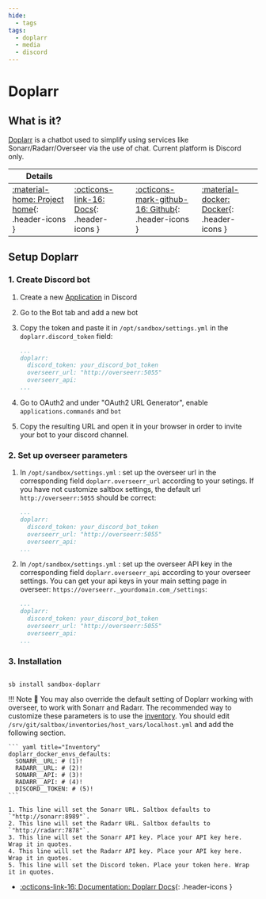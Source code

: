 ```yaml
---
hide:
  - tags
tags:
  - doplarr
  - media
  - discord
---
```


# Doplarr

## What is it?

[Doplarr](https://kiranshila.github.io/Doplarr/#/) is a chatbot used to simplify using services like Sonarr/Radarr/Overseer via the use of chat. Current platform is Discord only.

| Details     |             |             |             |
|-------------|-------------|-------------|-------------|
| [:material-home: Project home](https://kiranshila.github.io/Doplarr/#/){: .header-icons } | [:octicons-link-16: Docs](https://kiranshila.github.io/Doplarr/#/configuration){: .header-icons } | [:octicons-mark-github-16: Github](https://github.com/kiranshila/doplarr){: .header-icons } | [:material-docker: Docker](https://hub.docker.com/r/linuxserver/doplarr){: .header-icons }|

## Setup Doplarr

### 1. Create Discord bot

1. Create a new [Application](https://discord.com/developers/applications) in Discord
2. Go to the Bot tab and add a new bot
3. Copy the token and paste it in `/opt/sandbox/settings.yml` in the `doplarr.discord_token` field:

    ```yaml hl_lines="3" title="/opt/sandbox/settings.yml"
    ...
    doplarr:
      discord_token: your_discord_bot_token
      overseerr_url: "http://overseerr:5055"
      overseerr_api:
    ...
    ```

4. Go to OAuth2 and under "OAuth2 URL Generator", enable `applications.commands` and `bot`
5. Copy the resulting URL and open it in your browser in order to invite your bot to your discord channel.

### 2. Set up overseer parameters

1. In `/opt/sandbox/settings.yml` : set up the overseer url in the corresponding field `doplarr.overseerr_url` according to your setings. If you have not customize saltbox settings, the default url `http://overseerr:5055` should be correct:

    ```yaml hl_lines="4" title="/opt/sandbox/settings.yml"
    ...
    doplarr:
      discord_token: your_discord_bot_token
      overseerr_url: "http://overseerr:5055"
      overseerr_api:
    ...
    ```

2. In `/opt/sandbox/settings.yml` : set up the overseer API key in the corresponding field `doplarr.overseerr_api` according to your overseer settings.
You can get your api keys in your main setting page in overseer: `https://overseerr._yourdomain.com_/settings`:

    ```yaml hl_lines="5" title="/opt/sandbox/settings.yml"
    ...
    doplarr:
      discord_token: your_discord_bot_token
      overseerr_url: "http://overseerr:5055"
      overseerr_api:
    ...
    ```

### 3. Installation

``` shell

sb install sandbox-doplarr

```

!!! Note
      📢 You may also override the default setting of Doplarr working with overseer, to work with Sonarr and Radarr.
      The recommended way to customize these parameters is to use the [inventory](../../saltbox/inventory/index.md). You should edit `/srv/git/saltbox/inventories/host_vars/localhost.yml` and add the following section.

    ``` yaml title="Inventory"
    doplarr_docker_envs_defaults:
      SONARR__URL: # (1)!
      RADARR__URL: # (2)!
      SONARR__API: # (3)!
      RADARR__API: # (4)!
      DISCORD__TOKEN: # (5)!
    ```

    1. This line will set the Sonarr URL. Saltbox defaults to `"http://sonarr:8989"`.
    2. This line will set the Radarr URL. Saltbox defaults to `"http://radarr:7878"`.
    3. This line will set the Sonarr API key. Place your API key here. Wrap it in quotes.
    4. This line will set the Radarr API key. Place your API key here. Wrap it in quotes.
    5. This line will set the Discord token. Place your token here. Wrap it in quotes.

- [:octicons-link-16: Documentation: Doplarr Docs](https://kiranshila.github.io/Doplarr/#/configuration){: .header-icons }
